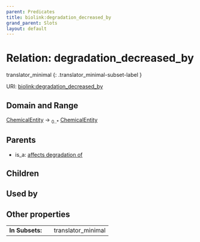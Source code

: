 ```yaml
---
parent: Predicates
title: biolink:degradation_decreased_by
grand_parent: Slots
layout: default
---
```


# Relation: degradation_decreased_by

translator_minimal
{: .translator_minimal-subset-label }




URI: [biolink:degradation_decreased_by](https://w3id.org/biolink/vocab/degradation_decreased_by)

## Domain and Range

[ChemicalEntity](ChemicalEntity.md) ->  <sub>0..\*</sub> [ChemicalEntity](ChemicalEntity.md)

## Parents

 *  is_a: [affects degradation of](affects_degradation_of.md)

## Children


## Used by


## Other properties

|  |  |  |
| --- | --- | --- |
| **In Subsets:** | | translator_minimal |

